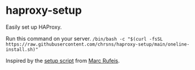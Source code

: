 # haproxy-setup
Easily set up HAProxy.

Run this command on your server.
`/bin/bash -c "$(curl -fsSL https://raw.githubusercontent.com/chrsns/haproxy-setup/main/oneline-install.sh)"`

Inspired by the [setup script](https://github.com/itmr-dev/proxyssl) from [Marc Rufeis](https://github.com/craftycram).
